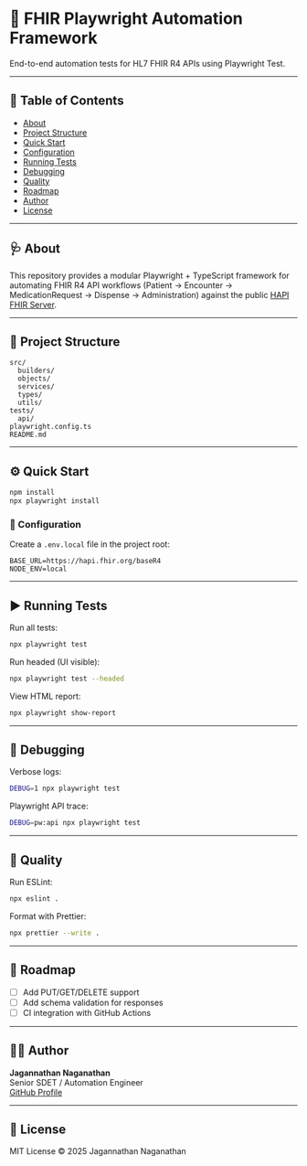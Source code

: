 # 🧪 FHIR Playwright Automation Framework

End-to-end automation tests for HL7 FHIR R4 APIs using Playwright Test.

---

## 📘 Table of Contents

- [About](#-about)
- [Project Structure](#-project-structure)
- [Quick Start](#️-quick-start)
- [Configuration](#-configuration)
- [Running Tests](#️-running-tests)
- [Debugging](#-debugging)
- [Quality](#-quality)
- [Roadmap](#-roadmap)
- [Author](#-author)
- [License](#-license)

---

## 🩺 About

This repository provides a modular Playwright + TypeScript framework for automating
FHIR R4 API workflows (Patient → Encounter → MedicationRequest → Dispense → Administration)
against the public [HAPI FHIR Server](https://hapi.fhir.org/baseR4).

---

## 🧱 Project Structure

```text
src/
  builders/
  objects/
  services/
  types/
  utils/
tests/
  api/
playwright.config.ts
README.md
```

---

## ⚙️ Quick Start

```bash
npm install
npx playwright install
```

### 🧩 Configuration

Create a `.env.local` file in the project root:

```env
BASE_URL=https://hapi.fhir.org/baseR4
NODE_ENV=local
```

---

## ▶️ Running Tests

Run all tests:

```bash
npx playwright test
```

Run headed (UI visible):

```bash
npx playwright test --headed
```

View HTML report:

```bash
npx playwright show-report
```

---

## 🐞 Debugging

Verbose logs:

```bash
DEBUG=1 npx playwright test
```

Playwright API trace:

```bash
DEBUG=pw:api npx playwright test
```

---

## 🧹 Quality

Run ESLint:

```bash
npx eslint .
```

Format with Prettier:

```bash
npx prettier --write .
```

---

## 🧭 Roadmap

- [ ] Add PUT/GET/DELETE support
- [ ] Add schema validation for responses
- [ ] CI integration with GitHub Actions

---

## 👨‍💻 Author

**Jagannathan Naganathan**  
Senior SDET / Automation Engineer  
[GitHub Profile](https://github.com/jaganatwork)

---

## 🏁 License

MIT License © 2025 Jagannathan Naganathan
